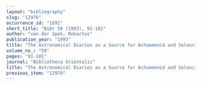 ```yaml
---
layout: "bibliography"
slug: "12976"
occurrence_id: "1691"
short_title: "BiOr 50 (1993), 91-101"
author: "van der Spek, Robartus"
publication_year: "1993"
title: "The Astronomical Diaries as a Source for Achaemenid and Seleucid History"
volume_no_: "50"
pages: "91-101"
journal: "Bibliotheca Orientalis"
title: "The Astronomical Diaries as a Source for Achaemenid and Seleucid History"
previous_item: "12979"
---
```

